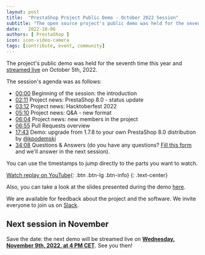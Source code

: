 ```yaml
---
layout: post
title:  "PrestaShop Project Public Demo - October 2022 Session"
subtitle: "The open source project's public demo was held for the seventh time this year"
date:   2022-10-06
authors: [ PrestaShop ]
icon: icon-video-camera
tags: [contribute, event, community]
---
```


The project's public demo was held for the seventh time this year and [streamed live](https://www.youtube.com/watch?v=SBz7lApJ_pA) on October 5th, 2022.

The session's agenda was as follows:

- [00:00](https://www.youtube.com/watch?v=SBz7lApJ_pA) Beginning of the session: the introduction
- [02:11](https://youtu.be/SBz7lApJ_pA?t=131) Project news: PrestaShop 8.0 - status update
- [03:12](https://youtu.be/SBz7lApJ_pA?t=192) Project news: Hacktoberfest 2022
- [05:10](https://youtu.be/SBz7lApJ_pA?t=310) Project news: Q&A - new format
- [06:04](https://youtu.be/SBz7lApJ_pA?t=364) Project news: new members in the project
- [06:55](https://youtu.be/SBz7lApJ_pA?t=415) Pull Requests overview
- [17:43](https://youtu.be/SBz7lApJ_pA?t=1063) Demo: upgrade from 1.7.8 to your own PrestaShop 8.0 distribution by [@kpodemski](https://github.com/kpodemski)
- [34:08](https://youtu.be/SBz7lApJ_pA?t=2048) Questions & Answers (do you have any questions? [Fill this form](https://forms.gle/FWazuZnXBtFPauFZ7) and we'll answer in the next session).

You can use the timestamps to jump directly to the parts you want to watch.

[Watch replay on YouTube](https://www.youtube.com/watch?v=SBz7lApJ_pA){: .btn .btn-lg .btn-info}
{: .text-center}

Also, you can take a look at the slides presented during the demo [here](https://docs.google.com/presentation/d/1G09roRgQ_4CzK4fqpeLSuOpEXZvBsQbarRyHDkDXSpA/edit?usp=sharing).

We are available for feedback about the project and the software. We invite everyone to join us on [Slack](https://www.prestashop-project.org/slack/).

## Next session in November

Save the date: the next demo will be streamed live on [**Wednesday, November 9th, 2022, at 4 PM CET**](https://www.youtube.com/watch?v=nRf0EQX3lbg). See you then!
